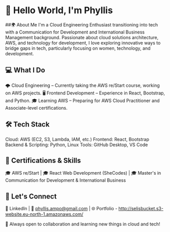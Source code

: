 # 👋 Hello World, I'm Phyllis

##🌍 About Me
I'm a Cloud Engineering Enthusiast transitioning into tech with a Communication for Development and International Business Management background. Passionate about cloud solutions architecture, AWS, and technology for development, I love exploring innovative ways to bridge gaps in tech, particularly focusing on women, technology, and development.

## 💻 What I Do

🌩️ Cloud Engineering – Currently taking the AWS re/Start course, working on AWS projects.
🖥️ Frontend Development – Experience in React, Bootstrap, and Python.
🎓 Learning AWS – Preparing for AWS Cloud Practitioner and Associate-level certifications.


## 🛠️ Tech Stack

Cloud: AWS (EC2, S3, Lambda, IAM, etc.)
Frontend: React, Bootstrap
Backend & Scripting: Python, Linux
Tools: GitHub Desktop, VS Code

## 📜 Certifications & Skills

🎓 AWS re/Start | 🎓 React Web Development (SheCodes) | 🎓 Master's in Communication for Development & International Business

## 🤝 Let's Connect

💼 LinkedIn | 📧 phyllis.ampo@gmail.com | 🌐 Portfolio - http://selisbucket.s3-website.eu-north-1.amazonaws.com/

🚀 Always open to collaboration and learning new things in cloud and tech!

